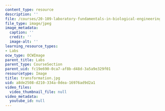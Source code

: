 ```yaml
---
content_type: resource
description: ''
file: /courses/20-109-laboratory-fundamentals-in-biological-engineering-fall-2007/a8de2508d210334a0dea16976ad9d2a1_transformation.jpg
file_type: image/jpeg
image_metadata:
  caption: ''
  credit: ''
  image-alt: ''
learning_resource_types:
- Labs
ocw_type: OCWImage
parent_title: Labs
parent_type: CourseSection
parent_uid: fc19e690-0ca7-af8b-d48d-3a5a9e329f01
resourcetype: Image
title: transformation.jpg
uid: a8de2508-d210-334a-0dea-16976ad9d2a1
video_files:
  video_thumbnail_file: null
video_metadata:
  youtube_id: null
---
```

